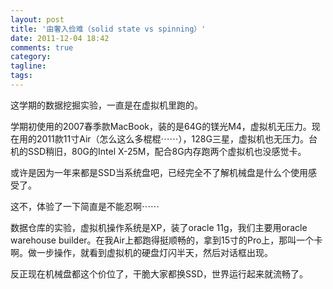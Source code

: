```yaml
---
layout: post
title: '由奢入俭难（solid state vs spinning）'
date: 2011-12-04 18:42
comments: true
category: 
tagline: 
tags:
---
```

    

这学期的数据挖掘实验，一直是在虚拟机里跑的。

学期初使用的2007春季款MacBook，装的是64G的镁光M4，虚拟机无压力。现在用的2011款11寸Air（怎么这么多棍棍⋯⋯），128G三星，虚拟机也无压力。台机的SSD稍旧，80G的Intel X-25M，配合8G内存跑两个虚拟机也没感觉卡。

或许是因为一年来都是SSD当系统盘吧，已经完全不了解机械盘是什么个使用感受了。

这不，体验了一下简直是不能忍啊⋯⋯

数据仓库的实验，虚拟机操作系统是XP，装了oracle 11g，我们主要用oracle warehouse builder。在我Air上都跑得挺顺畅的，拿到15寸的Pro上，那叫一个卡啊。做一步操作，就看到虚拟机的硬盘灯闪半天，然后对话框出现。

反正现在机械盘都这个价位了，干脆大家都换SSD，世界运行起来就流畅了。
